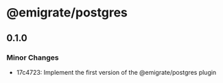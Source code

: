 # @emigrate/postgres

## 0.1.0

### Minor Changes

- 17c4723: Implement the first version of the @emigrate/postgres plugin
